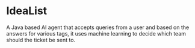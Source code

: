 # IdeaList
A Java based AI agent that accepts queries from a user and based on the answers for various tags, it uses machine learning to decide which team should the ticket be sent to.
